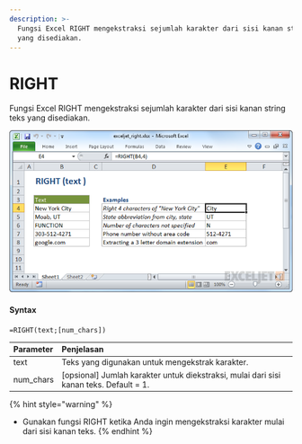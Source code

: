 ```yaml
---
description: >-
  Fungsi Excel RIGHT mengekstraksi sejumlah karakter dari sisi kanan string teks
  yang disediakan.
---
```


# RIGHT

Fungsi Excel RIGHT mengekstraksi sejumlah karakter dari sisi kanan string teks yang disediakan.

![Sumber : https://exceljet.net/excel-functions/excel-right-function ](../.gitbook/assets/right.png)

#### Syntax

```text
=RIGHT(text;[num_chars])
```

| **Parameter** | **Penjelasan** |
| :--- | :--- |
| text | Teks yang digunakan untuk mengekstrak karakter. |
| num\_chars | \[opsional\] Jumlah karakter untuk diekstraksi, mulai dari sisi kanan teks. Default = 1. |

{% hint style="warning" %}
* Gunakan fungsi RIGHT ketika Anda ingin mengekstraksi karakter mulai dari sisi kanan teks.
{% endhint %}

